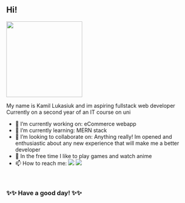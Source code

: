 ## Hi!

<img height="200" src="https://aniyuki.com/wp-content/uploads/2022/08/aniyuki-hello-29.gif"/>


My name is Kamil Lukasiuk and im aspiring fullstack web developer <br> 
Currently on a second year of an IT course on uni



- 🔭 I’m currently working on: 
  eCommerce webapp
- 🌱 I’m currently learning:
  MERN stack
- 👯 I’m looking to collaborate on: 
  Anything really! Im opened and enthusiastic about any new experience that will make me a better developer
- 🤠 In the free time I like to play games and watch anime
- 📫 How to reach me: 
[![](https://img.shields.io/badge/-Linkedin-0073B1?style=flat-square)](https://linkedin.com/in/lukasiukkamil)
[![](https://img.shields.io/badge/-Facebook-blue)](https://www.facebook.com/lksiuk/)
<br>

### ✨✨ Have a good day! ✨✨

